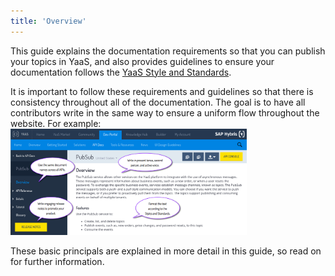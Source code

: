 ```yaml
---
title: 'Overview'
---
```


This guide explains the documentation requirements so that you can publish your topics in YaaS, and also provides guidelines to ensure your documentation follows the <a href="#AbouttheStyleandStandards">YaaS Style and Standards</a>.

It is important to follow these requirements and guidelines so that there is consistency throughout all of the documentation. The goal is to have all contributors write in the same way to ensure a uniform flow throughout the website. For example:<br>
<img src="img/DocGuidelinesOview.png" class="img-click-modal" width="75%" alt="Consistency is key.">

These basic principals are explained in more detail in this guide, so read on for further information.
